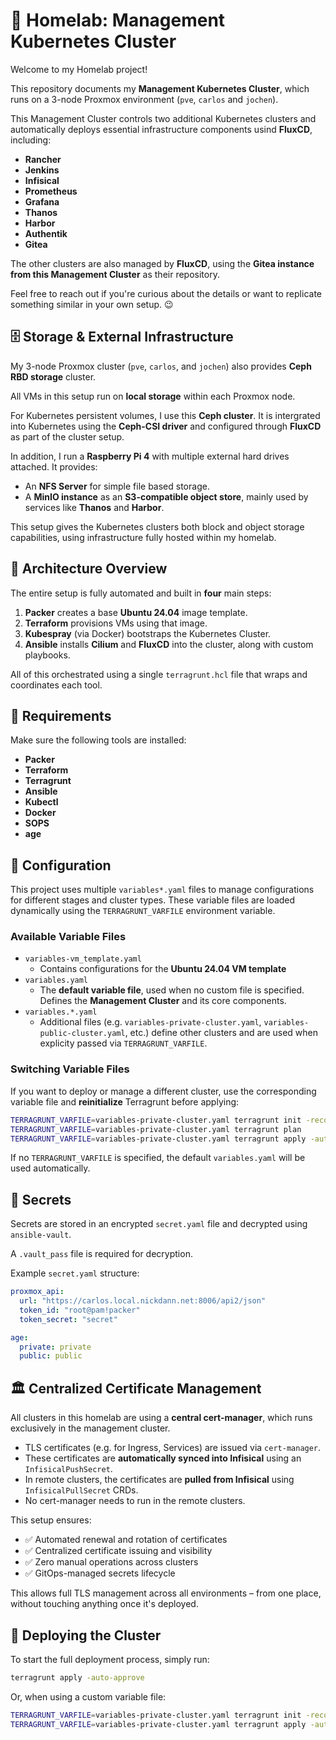 # 🏡 Homelab: Management Kubernetes Cluster
Welcome to my Homelab project!

This repository documents my **Management Kubernetes Cluster**, which runs on a 3-node Proxmox environment (`pve`, `carlos` and `jochen`).

This Management Cluster controls two additional Kubernetes clusters and automatically deploys essential infrastructure components usind **FluxCD**, including:
- **Rancher**
- **Jenkins**
- **Infisical**
- **Prometheus**
- **Grafana**
- **Thanos**
- **Harbor**
- **Authentik**
- **Gitea**

The other clusters are also managed by **FluxCD**, using the **Gitea instance from this Management Cluster** as their repository. 

Feel free to reach out if you're curious about the details or want to replicate something similar in your own setup. 😉

## 🗄 Storage & External Infrastructure
My 3-node Proxmox cluster (`pve`, `carlos`, and `jochen`) also provides **Ceph RBD storage** cluster. 

All VMs in this setup run on **local storage** within each Proxmox node. 

For Kubernetes persistent volumes, I use this **Ceph cluster**. It is intergrated into Kubernetes using the **Ceph-CSI driver** and configured through **FluxCD** as part of the cluster setup. 

In addition, I run a **Raspberry Pi 4** with multiple external hard drives attached. It provides:
- An **NFS Server** for simple file based storage.
- A **MinIO instance** as an **S3-compatible object store**, mainly used by services like **Thanos** and **Harbor**.

This setup gives the Kubernetes clusters both block and object storage capabilities, using infrastructure fully hosted within my homelab.

## 🧱 Architecture Overview
The entire setup is fully automated and built in **four** main steps:
1. **Packer** creates a base **Ubuntu 24.04** image template.
2. **Terraform** provisions VMs using that image.
3. **Kubespray** (via Docker) bootstraps the Kubernetes Cluster.
4. **Ansible** installs **Cilium** and **FluxCD** into the cluster, along with custom playbooks.

All of this orchestrated using a single `terragrunt.hcl` file that wraps and coordinates each tool.

## 🧰 Requirements
Make sure the following tools are installed:
- **Packer**
- **Terraform**
- **Terragrunt**
- **Ansible**
- **Kubectl**
- **Docker**
- **SOPS**
- **age**

## 🧩 Configuration
This project uses multiple `variables*.yaml` files to manage configurations for different stages and cluster types. These variable files are loaded dynamically using the `TERRAGRUNT_VARFILE` environment variable.

### Available Variable Files
- `variables-vm_template.yaml` 
  - Contains configurations for the **Ubuntu 24.04 VM template**
- `variables.yaml`
  - The **default variable file**, used when no custom file is specified. Defines the **Management Cluster** and its core components.
- `variables.*.yaml`
  - Additional files (e.g. `variables-private-cluster.yaml`, `variables-public-cluster.yaml`, etc.) define other clusters and are used when explicity passed via `TERRAGRUNT_VARFILE`.

### Switching Variable Files
If you want to deploy or manage a different cluster, use the corresponding variable file and **reinitialize** Terragrunt before applying:
```bash
TERRAGRUNT_VARFILE=variables-private-cluster.yaml terragrunt init -reconfigure
TERRAGRUNT_VARFILE=variables-private-cluster.yaml terragrunt plan
TERRAGRUNT_VARFILE=variables-private-cluster.yaml terragrunt apply -auto-approve
```
If no `TERRAGRUNT_VARFILE` is specified, the default `variables.yaml` will be used automatically.

## 🔐 Secrets
Secrets are stored in an encrypted `secret.yaml` file and decrypted using `ansible-vault`.

A `.vault_pass` file is required for decryption.

Example `secret.yaml` structure:
```yaml
proxmox_api:
  url: "https://carlos.local.nickdann.net:8006/api2/json"
  token_id: "root@pam!packer"
  token_secret: "secret"

age:
  private: private
  public: public
```

## 🏛️ Centralized Certificate Management

All clusters in this homelab are using a **central cert-manager**, which runs exclusively in the management cluster.

- TLS certificates (e.g. for Ingress, Services) are issued via `cert-manager`.
- These certificates are **automatically synced into Infisical** using an `InfisicalPushSecret`.
- In remote clusters, the certificates are **pulled from Infisical** using `InfisicalPullSecret` CRDs.
- No cert-manager needs to run in the remote clusters.

This setup ensures:
- ✅ Automated renewal and rotation of certificates
- ✅ Centralized certificate issuing and visibility
- ✅ Zero manual operations across clusters
- ✅ GitOps-managed secrets lifecycle

This allows full TLS management across all environments – from one place, without touching anything once it's deployed.

## 🚀 Deploying the Cluster
To start the full deployment process, simply run:
```bash
terragrunt apply -auto-approve
```
Or, when using a custom variable file:
```bash
TERRAGRUNT_VARFILE=variables-private-cluster.yaml terragrunt init -reconfigure
TERRAGRUNT_VARFILE=variables-private-cluster.yaml terragrunt apply -auto-approve
```